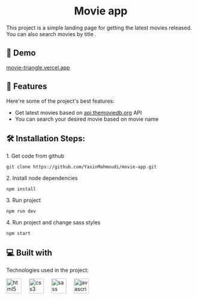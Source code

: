 <h1 align="center" id="title">Movie app</h1>

<p id="description">This project is a simple landing page for getting the latest movies released. You can also search movies by title .</p>

<h2>🚀 Demo</h2>

[movie-triangle.vercel.app](https://movie-triangle.vercel.app/)

  
  
<h2>🧐 Features</h2>

Here're some of the project's best features:

*   Get latest movies based on [api.themoviedb.org](https://api.themoviedb.org/) API
*   You can search your desired movie based on movie name


<h2>🛠️ Installation Steps:</h2>

<p>1. Get code from github</p>

```
git clone https://github.com/YasinMahmoudi/movie-app.git
```

<p>2. Install node dependencies</p>

```
npm install
```

<p>3. Run project</p>

```
npm run dev 
```

<p>4. Run project and change sass styles</p>

```
npm start
```

  
  
<h2>💻 Built with</h2>

Technologies used in the project:

<div align="left">
  <img src="https://cdn.jsdelivr.net/gh/devicons/devicon/icons/html5/html5-original.svg" height="40" alt="html5 logo"  />
  <img width="12" />
  <img src="https://cdn.jsdelivr.net/gh/devicons/devicon/icons/css3/css3-original.svg" height="40" alt="css3 logo"  />
  <img width="12" />
  <img src="https://cdn.jsdelivr.net/gh/devicons/devicon/icons/sass/sass-original.svg" height="40" alt="sass logo"  />
  <img width="12" />
  <img src="https://cdn.jsdelivr.net/gh/devicons/devicon/icons/javascript/javascript-original.svg" height="40" alt="javascript logo"  />
</div>
